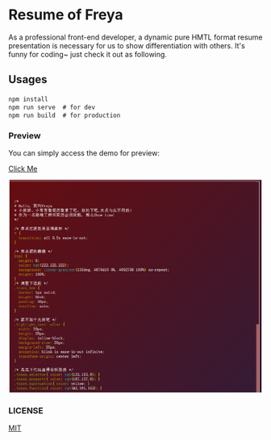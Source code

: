 # Resume of Freya

As a professional front-end developer, a dynamic pure HMTL format resume presentation is necessary for us to show differentiation with others. It's funny for coding~ just check it out as following.

## Usages

```
npm install
npm run serve  # for dev
npm run build  # for production
```

### Preview

You can simply access the demo for preview:

[Click Me](https://freya1106.github.io/resume-preview/)

<p align="center">
  <a href="#" target="_blank" rel="noopener noreferrer">
    <img width="500" src="./src/assets/image/screen-shot.png" alt="screenShot">
  </a>
</p>

### LICENSE

[MIT](http://opensource.org/licenses/MIT)
